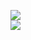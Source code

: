 [![](https://img.shields.io/badge/Made%20With-Github%20Spray-lightgrey.svg?style=for-the-badge&logo=github)](https://github.com/Annihil/github-spray#4522)  
[![](https://i.imgur.com/2DrTn0Z.gif)](https://github.com/Annihil/github-spray)